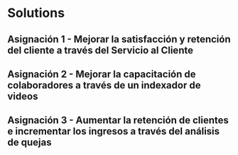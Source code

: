 # Solutions

## Asignación 1 - Mejorar la satisfacción y retención del cliente a través del Servicio al Cliente

## Asignación 2 - Mejorar la capacitación de colaboradores a través de un indexador de videos

## Asignación 3 - Aumentar la retención de clientes e incrementar los ingresos a través del análisis de quejas
